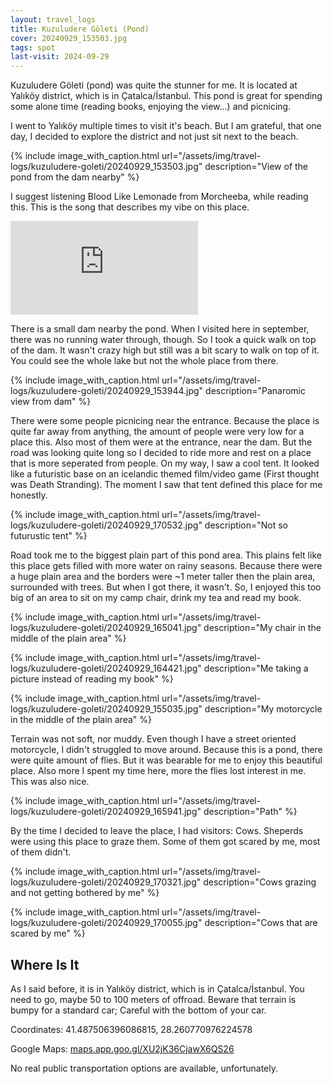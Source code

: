```yaml
---
layout: travel_logs
title: Kuzuludere Göleti (Pond)
cover: 20240929_153503.jpg
tags: spot
last-visit: 2024-09-29
---
```


Kuzuludere Göleti (pond) was quite the stunner for me. It is located at Yalıköy
district, which is in Çatalca/İstanbul. This pond is great for spending some
alone time (reading books, enjoying the view...) and picnicing.

I went to Yalıköy multiple times to visit it's beach. But I am grateful, that
one day, I decided to explore the district and not just sit next to the beach.

{%
  include image_with_caption.html
  url="/assets/img/travel-logs/kuzuludere-goleti/20240929_153503.jpg"
  description="View of the pond from the dam nearby"
%}

I suggest listening Blood Like Lemonade from Morcheeba, while reading this. This
is the song that describes my vibe on this place.

<div class="iframeWrapper">
<iframe
  src="https://open.spotify.com/embed/track/6V472EZ0ymkw3zEDOqlIew?utm_source=generator"
  frameBorder="0"
  allowfullscreen=""
  allow="autoplay; clipboard-write; encrypted-media; fullscreen; picture-in-picture"
  loading="lazy">
</iframe>
</div>

There is a small dam nearby the pond. When I visited here in september, there
was no running water through, though. So I took a quick walk on top of the dam.
It wasn't crazy high but still was a bit scary to walk on top of it. You could
see the whole lake but not the whole place from there.

{%
  include image_with_caption.html
  url="/assets/img/travel-logs/kuzuludere-goleti/20240929_153944.jpg"
  description="Panaromic view from dam"
%}

There were some people picnicing near the entrance. Because the place is quite
far away from anything, the amount of people were very low for a place this.
Also most of them were at the entrance, near the dam. But the road was looking quite
long so I decided to ride more and rest on a place that is more seperated from
people. On my way, I saw a cool tent. It looked like a futuristic base on an
icelandic themed film/video game (First thought was Death Stranding). The moment
I saw that tent defined this place for me honestly.

{%
  include image_with_caption.html
  url="/assets/img/travel-logs/kuzuludere-goleti/20240929_170532.jpg"
  description="Not so futurustic tent"
%}

Road took me to the biggest plain part of this pond area. This plains felt like
this place gets filled with more water on rainy seasons. Because there were a
huge plain area and the borders were ~1 meter taller then the plain area,
surrounded with trees. But when I got there, it wasn't. So, I enjoyed this too
big of an area to sit on my camp chair, drink my tea and read my book.

{%
  include image_with_caption.html
  url="/assets/img/travel-logs/kuzuludere-goleti/20240929_165041.jpg"
  description="My chair in the middle of the plain area"
%}

{%
  include image_with_caption.html
  url="/assets/img/travel-logs/kuzuludere-goleti/20240929_164421.jpg"
  description="Me taking a picture instead of reading my book"
%}

{%
  include image_with_caption.html
  url="/assets/img/travel-logs/kuzuludere-goleti/20240929_155035.jpg"
  description="My motorcycle in the middle of the plain area"
%}

Terrain was not soft, nor muddy. Even though I have a street oriented
motorcycle, I didn't struggled to move around. Because this is a pond, there
were quite amount of flies. But it was bearable for me to enjoy this beautiful
place. Also more I spent my time here, more the flies lost interest in me. This
was also nice.

{%
  include image_with_caption.html
  url="/assets/img/travel-logs/kuzuludere-goleti/20240929_165941.jpg"
  description="Path"
%}

By the time I decided to leave the place, I had visitors: Cows. Sheperds were
using this place to graze them. Some of them got scared by me, most of them
didn't.

{%
  include image_with_caption.html
  url="/assets/img/travel-logs/kuzuludere-goleti/20240929_170321.jpg"
  description="Cows grazing and not getting bothered by me"
%}

{%
  include image_with_caption.html
  url="/assets/img/travel-logs/kuzuludere-goleti/20240929_170055.jpg"
  description="Cows that are scared by me"
%}

## Where Is It

As I said before, it is in Yalıköy district, which is in Çatalca/İstanbul. You
need to go, maybe 50 to 100 meters of offroad. Beware that terrain is bumpy
for a standard car; Careful with the bottom of your car.

Coordinates: 41.487506396086815, 28.260770976224578

Google Maps: [maps.app.goo.gl/XU2jK36CjawX6QS26](https://maps.app.goo.gl/XU2jK36CjawX6QS26)

No real public transportation options are available, unfortunately.
